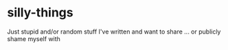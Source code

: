 # silly-things
Just stupid and/or random stuff I've written and want to share ... or publicly shame myself with

